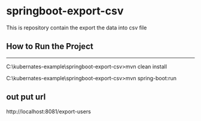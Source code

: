 # springboot-export-csv
This is repository contain the export the data into csv file
<h2> How to Run the Project</h2>
 <hr>
 
 C:\kubernates-example\springboot-export-csv>mvn clean install
 
 C:\kubernates-example\springboot-export-csv>mvn spring-boot:run
 
 <h2> out put url</h2>
 http://localhost:8081/export-users
  
  
 
 
